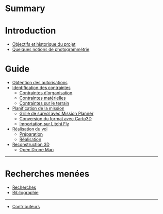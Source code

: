 # Summary

# Introduction

- [Objectifs et historique du projet](./introduction/objectifs_historique.md)
- [Quelques notions de photogrammétrie](./introduction/photogrammetrie.md)

# Guide

- [Obtention des autorisations](./guide/autorisations/autorisations.md)
- [Identification des contraintes](./guide/contraintes/contraintes.md)
    - [Contraintes d'organisation](./guide/contraintes/contraintes_orga.md)
    - [Contraintes matérielles](./guide/contraintes/contraintes_materielles.md)
    - [Contraintes sur le terrain](./guide/contraintes/contraintes_terrain.md)
- [Planification de la mission](./guide/planification/planification.md)
    - [Grille de survol avec Mission Planner](./guide/planification/mission_planner.md)
    - [Conversion du format avec Carto3D](./guide/planification/carto3d.md)
    - [Importation sur Litchi Fly](./guide/planification/litchi.md)
- [Réalisation du vol](./guide/vol/vol.md)
    - [Préparation](./guide/vol/preparation.md)
    - [Réalisation](./guide/vol/realisation.md)
- [Reconstruction 3D]()
    - [Open Drone Map]()

___

# Recherches menées

- [Recherches](./recherches/recherches.md)
- [Bibliographie](./recherches/bibliographie.md)
___

- [Contributeurs](./contributeurs.md)
